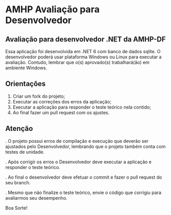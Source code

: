 # AMHP Avaliação para Desenvolvedor
## Avaliação para desenvolvedor .NET da AMHP-DF

Essa aplicação foi desenvolvida em .NET 6 com banco de dados sqlite. O desenvolvedor poderá usar plataforma Windows ou Linux para executar a avaliação. Contudo, lembrar que o(s) aprovado(s) trabalhará(ão) em ambiente Windows.

## Orientações

1. Criar um fork do projeto;
2. Executar as correções dos erros da aplicação;
3. Executar a aplicação para responder o teste teórico nela contido;
4. Ao final fazer um pull request com os ajustes.

## Atenção

. O projeto possui erros de compilação e execução que deverão ser ajustados pelo Desenvolvedor, lembrando que o projeto também conta com testes de unidade.

. Após corrigir os erros o Desenvolvedor deve executar a aplicação e responder o teste teórico.

. Ao final o desenvolvedor deve efetuar o commit e fazer o pull request do seu branch.

. Mesmo que não finalize o teste teórico, envie o código que corrigiu para avaliarmos seu desempenho.

Boa Sorte!
